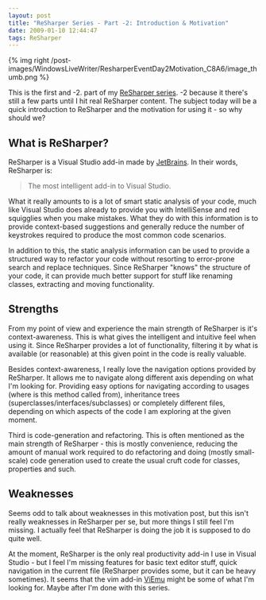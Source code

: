 ```yaml
---
layout: post
title: "ReSharper Series - Part -2: Introduction & Motivation"
date: 2009-01-10 12:44:47
tags: ReSharper
---
```

{% img right /post-images/WindowsLiveWriter/ResharperEventDay2Motivation_C8A6/image_thumb.png %}  

This is the first and -2. part of my [ReSharper series](/2009/01/10/resharper-series/). -2 because it there's still a few parts until I hit real ReSharper content. The subject today will be a quick introduction to ReSharper and the motivation for using it - so why should we?
 
## What is ReSharper?
 
ReSharper is a Visual Studio add-in made by [JetBrains](http://www.jetbrains.com). In their words, ReSharper is:

> The most intelligent add-in to Visual Studio.

What it really amounts to is a lot of smart static analysis of your code, much like Visual Studio does already to provide you with IntelliSense and red squigglies when you make mistakes. What they do with this information is to provide context-based suggestions and generally reduce the number of keystrokes required to produce the most common code scenarios. 
 
In addition to this, the static analysis information can be used to provide a structured way to refactor your code without resorting to error-prone search and replace techniques. Since ReSharper "knows" the structure of your code, it can provide much better support for stuff like renaming classes, extracting and moving functionality.
 
## Strengths
 
From my point of view and experience the main strength of ReSharper is it's context-awareness. This is what gives the intelligent and intuitive feel when using it. Since ReSharper provides a lot of functionality, filtering it by what is available (or reasonable) at this given point in the code is really valuable. 
 
Besides context-awareness, I really love the navigation options provided by ReSharper. It allows me to navigate along different axis depending on what I'm looking for. Providing easy options for navigating according to usages (where is this method called from), inheritance trees (superclasses/interfaces/subclasses) or completely different files, depending on which aspects of the code I am exploring at the given moment.
 
Third is code-generation and refactoring. This is often mentioned as the main strength of ReSharper - this is mostly convenience, reducing the amount of manual work required to do refactoring and doing (mostly small-scale) code generation used to create the usual cruft code for classes, properties and such.
 
## Weaknesses
 
Seems odd to talk about weaknesses in this motivation post, but this isn't really weaknesses in ReSharper per se, but more things I still feel I'm missing. I actually feel that ReSharper is doing the job it is supposed to do quite well.
 
At the moment, ReSharper is the only real productivity add-in I use in Visual Studio - but I feel I'm missing features for basic text editor stuff, quick navigation in the current file (ReSharper provides some, but it can be heavy sometimes). It seems that the vim add-in [ViEmu](http://www.viemu.com/) might be some of what I'm looking for. Maybe after I'm done with this series. 
